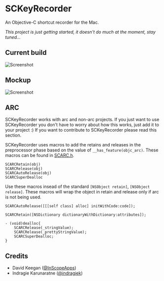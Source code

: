 # SCKeyRecorder

An Objective-C shortcut recorder for the Mac.

*This project is just getting started, it doesn't do much at the moment, stay tuned...*


## Current build

![Screenshot](https://github.com/InScopeApps/SCKeyRecorder/raw/master/screenshot.png)


## Mockup

![Screenshot](https://github.com/InScopeApps/SCKeyRecorder/raw/master/mockup.png)


## ARC

SCKeyRecorder works with arc and non-arc projects. If you just want to use SCKeyRecorder
you don't have to worry about how this works, just add it to your project :) If you want to contribute
to SCKeyRecorder please read this section.

SCKeyRecorder uses macros to add the retains and releases in the preprocessor phase based on the
value of `__has_feature(objc_arc)`. These macros can be found in 
[SCARC.h](https://github.com/InScopeApps/SCKeyRecorder/blob/master/SCKeyRecorder/SCARC.h).

    SCARCRetain(obj)
    SCARCRelease(obj)
    SCARCAutoRelease(obj)
    SCARCSuperDealloc

Use these macros insead of the standard `[NSObject retain]`, `[NSObject release]`.
These macros will wrap the object in retain and release only if arc is not being used.

    SCARCAutoRelease([[[self class] alloc] initWithCode:code]);

    SCARCRetain([NSDictionary dictionaryWithDictionary:attributes]);

    - (void)dealloc{
        SCARCRelease(_stringValue);
        SCARCRelease(_prettyStringValue);
        SCARCSuperDealloc;
    }


## Credits

- David Keegan ([@InScopeApps](https://github.com/inscopeapps))
- Indragie Karunaratne ([@indragiek](https://github.com/indragiek))
